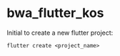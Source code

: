 # bwa_flutter_kos

Initial to create a new flutter project:


```
flutter create <project_name>
```
